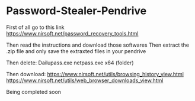 # Password-Stealer-Pendrive

First of all go to this link https://www.nirsoft.net/password_recovery_tools.html


Then read the instructions and download those softwares
Then extract the .zip file and only save the extraxted files in your pendrive


Then delete:
      Dailupass.exe
      netpass.exe
      x64 (folder)
      
      
Then download:
    https://www.nirsoft.net/utils/browsing_history_view.html
    https://www.nirsoft.net/utils/web_browser_downloads_view.html
    
Being completed soon
